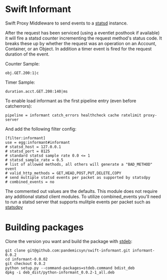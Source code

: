 # Swift Informant

Swift Proxy Middleware to send events to a [statsd](http://github.com/etsy/statsd/ "statsd") instance.

After the request has been serviced (using a eventlet posthook if available) it will fire a statsd counter incrementing the request method's status code.  It breaks these up by whether the request was an operation on an Account, Container, or an Object. In addition a timer event is fired for the request duration of the event.

Counter Sample:

    obj.GET.200:1|c

Timer Sample:

    duration.acct.GET.200:140|ms

To enable load informant as the first pipeline entry (even before catcherrors):

    pipeline = informant catch_errors healthcheck cache ratelimit proxy-server

And add the following filter config:

    [filter:informant]
    use = egg:informant#informant
    # statsd_host = 127.0.0.1
    # statsd_port = 8125
    # standard statsd sample rate 0.0 <= 1
    # statsd_sample_rate = 0.5
    # list of allowed methods, all others will generate a "BAD_METHOD" event
    # valid_http_methods = GET,HEAD,POST,PUT,DELETE,COPY
    # send multiple statsd events per packet as supported by statsdpy
    # combined_events = no

The commented out values are the defaults. This module does not require any additional statsd client modules. To utilize combined_events you'll need to run a statsd server that supports mulitple events per packet such as [statsdpy](https://github.com/pandemicsyn/statsdpyd)

# Building packages

Clone the version you want and build the package with [stdeb](https://github.com/astraw/stdeb "stdeb"):
    
    git clone git@github.com:pandemicsyn/swift-informant.git informant-0.0.2
    cd informant-0.0.02
    git checkout 0.0.2
    python setup.py --command-packages=stdeb.command bdist_deb
    dpkg -i deb_dist/python-informant_0.0.2-1_all.deb
